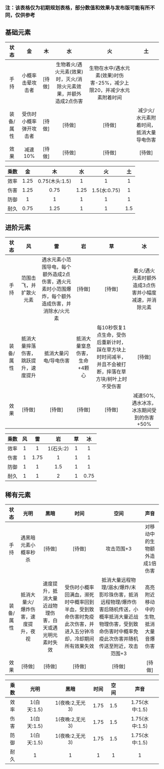 ### 注：该表格仅为初期规划表格，部分数值和效果与发布版可能有所不同，仅供参考

## 基础元素

|  状态   |      金      |  木   |                  水                  |                    火                    |          土           |
|:-----:|:-----------:|:----:|:-----------------------------------:|:---------------------------------------:|:--------------------:|
|  手持   |  小概率击晕攻击者   | [待做] | 生物着火/遇火元素(效果)时，灭火/消除火元素效果，并额外造成2点伤害 | 生物在水中/遇水元素(效果)时伤害-25%，减少上限20，并减少水元素附着时间 |                      |
| 装备/属性 | 受伤时小概率弹开攻击者 | [待做] |                [待做]                 |                  [待做]                   | 减少火/水元素附着时间，抵消大量导电伤害 |
|  效果   |    减速10%    | [待做] |                [待做]                 |                  [待做]                   |         [待做]         |

| 乘数 |  金   |      木       |  水   |      火      |  土  |
|:--:|:----:|:------------:|:----:|:-----------:|:---:|
| 效率 | 1.25 | 0.75(木头:1.5) |  1   |      1      |  1  |
| 伤害 | 1.25 |     0.75     | 1.25 | 1.5(水:0.75) |  1  |
| 防御 |  1   |      1       |  1   |      1      |  1  |
| 耐久 | 0.75 |     1.25     |  1   |      1      | 1.5 |

## 进阶元素

|  状态   |         风          |                         雷                         |        岩        |                           草                            |              冰               |
|:-----:|:------------------:|:-------------------------------------------------:|:---------------:|:------------------------------------------------------:|:----------------------------:|
|  手持   |    范围击飞，并扩散火元素     | 遇水元素小范围导电，每个额外造成2点伤害，遇火元素时小范围爆炸，每个额外造成伤害，并消除水/火元素 |      [待做]       |                          [待做]                          | 着火/遇火元素时额外造成3点伤害并小幅度减速，并消除元素 |
| 装备/属性 | 抵消大量摔落伤害，跳跃提升，速度提升 |                    抵消大量闪电/导电伤害                    | 抵消大量窒息伤害，生命+4颗心 | 每10秒恢复1点生命，受伤后重新计时，踩在草方块上时时间减半，并且不会被打断，摔落在草方块/树叶上时不受伤害 |             [待做]             |
|  效果   |        [待做]        |                       [待做]                        |      [待做]       |                          [待做]                          |   减速50%,遇水冰冻，冰冻期间受到的伤害+50%   |

| 乘数 | 风 |  雷   |    岩    | 草 |  冰   |
|:--:|:-:|:----:|:-------:|:-:|:----:|
| 效率 | 1 |  1   | 1(石头:2) | 1 |  1   |
| 伤害 | 1 | 1.75 |    1    | 1 |  1   |
| 防御 | 1 |  1   |   1.5   | 1 |  1   |
| 耐久 | 1 |  1   |    2    | 1 | 0.75 |

## 稀有元素

|  状态   |         光明         |             黑暗              |                           时间                           |                                          空间                                          |         声音          |
|:-----:|:------------------:|:---------------------------:|:------------------------------------------------------:|:------------------------------------------------------------------------------------:|:-------------------:|
|  手持   |     遇黑暗元素小概率秒杀     |            [待做]             |                          [待做]                          |                                        攻击范围+3                                        |   对移动中的生物额外造成1倍伤害   |
| 装备/属性 | 抵消大量火/爆炸伤害，速度提升，夜视 | 速度提升，抵消大量近战物理伤害，白天或遇光明元素时失效 | 受伤时小概率回满血，濒死时中概率回到半血，受到致命伤害时免疫此次伤害，并进入五分钟冷却，冷却期间所有效果失效 | 抵消大量远程物理/溺水/爆炸/末影珍珠伤害，抵消远程物理/爆炸伤害后随机传送，小概率抵消大量近战物理伤害，受到致命伤害时中概率免疫此次伤害并随机传送至附近，攻击范围+3 | 高亮附近移动中的生物,抵消大量音爆伤害 |
|  效果   |        [待做]        |            [待做]             |                          [待做]                          |                                         [待做]                                         |        [待做]         |

| 乘数 |    光明     |     黑暗      |  时间  | 空间  |      声音      |
|:--:|:---------:|:-----------:|:----:|:---:|:------------:|
| 效率 | 1(白天:1.5) | 1(夜晚:2,无光3) | 1.75 | 1.5 | 1.75(水中:1.5) |
| 伤害 | 1(白天:1.5) | 1(夜晚:2,无光3) | 1.75 | 1.5 | 1.75(水中:1.5) |
| 防御 | 1(白天:1.5) | 1(夜晚:2,无光3) | 1.75 | 1.5 | 1.75(水中:1.5) |
| 耐久 |     1     |      1      |  1   |  1  |      1       |
